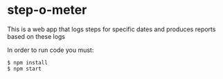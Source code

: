 # step-o-meter
This is a web app that logs steps for specific dates and produces reports based on these logs

In order to run code you must:

```
$ npm install
$ npm start
```
